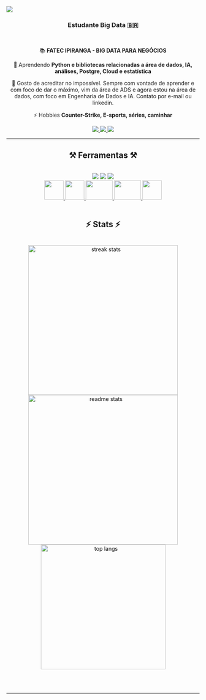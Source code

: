 ![](https://komarev.com/ghpvc/?username=nyudji&color=green&style=flat-square&abbreviated=true)

<h3 align="center">Estudante Big Data  🇧🇷</h3>

<br/>

<div align="center">
 
 📚 **FATEC IPIRANGA - BIG DATA PARA NEGÓCIOS**
 
 🌱 Aprendendo **Python e bibliotecas relacionadas a área de dados, IA, análises, Postgre, Cloud e estatística**

💬 Gosto de acreditar no impossível. Sempre com vontade de aprender e com foco de dar o máximo, vim da área de ADS e agora estou na área de dados, com foco em Engenharia de Dados e IA. Contato por e-mail ou linkedin.

⚡ Hobbies **Counter-Strike, E-sports, séries, caminhar**

 </div>
 
<div align="center"> 
  <a href="mailto:knyudji@gmail.com">
    <img src="https://img.shields.io/badge/Gmail-333333?style=for-the-badge&logo=gmail&logoColor=red" />
  </a>
  <a href="https://www.linkedin.com/in/nyudji/" target="_blank">
    <img src="https://img.shields.io/badge/LinkedIn-0077B5?style=for-the-badge&logo=linkedin&logoColor=white" target="_blank" />
  </a>
  <a href="https://nyudji.github.io" target="_blank">
     <img src="https://img.shields.io/badge/Portfolio-FF5722?style=for-the-badge&logo=todoist&logoColor=white" target="_blank" /> <!-- sqlite, safari, google-chrome are other good icon options -->
  </a>
</div>

 <hr/>
 
<h2 align="center">⚒️ Ferramentas ⚒️</h2>
<br/>
<div align="center">
    <img src="https://skillicons.dev/icons?i=python,tensorflow,postgres,sqlite,mongodb,mysql" />
    <img src="https://skillicons.dev/icons?i=gcp,aws" />
    <img src="https://skillicons.dev/icons?i=vscode,github,git" /><br>
    <a href='https://jupyter.org/'>
    <img src="https://cdn.jsdelivr.net/gh/devicons/devicon/icons/jupyter/jupyter-original-wordmark.svg" width="50" height="50" />
    </a>
    <a href='https://pandas.pydata.org/'>
    <img src="https://pandas.pydata.org/static/img/pandas_secondary.svg" width="50" height="50" />
    </a>
    <a href='https://spark.apache.org/docs/latest/api/python/index.html'>
    <img src="https://upload.wikimedia.org/wikipedia/commons/thumb/f/f3/Apache_Spark_logo.svg/2560px-Apache_Spark_logo.svg.png" width="70" height="50" />
    </a>
    <a href='https://streamlit.io/'>
    <img src="https://streamlit.io/images/brand/streamlit-logo-secondary-colormark-darktext.png" width="70" height="50" />
    </a>
    <a href='https://neo4j.com/'>
    <img src="https://cdn.jsdelivr.net/gh/devicons/devicon/icons/neo4j/neo4j-original.svg" width="50" height="50" />
    </a>
</div>

<br/>


<h2 align="center">⚡ Stats ⚡</h2>
<br>
<div align=center>
  <img width=390 src="https://github-readme-streak-stats-salesp07.vercel.app/?user=nyudji&count_private=true&theme=react&border_radius=10" alt="streak stats"/>
  <img width=390 src="https://github-readme-stats-salesp07.vercel.app/api?username=nyudji&count_private=true&show_icons=true&theme=react&rank_icon=github&border_radius=10" alt="readme stats" />
  <br/>
  <img width=325 align="center" src="https://github-readme-stats-salesp07.vercel.app/api/top-langs/?username=nyudji&hide=HTML&langs_count=8&layout=compact&theme=react&border_radius=10&size_weight=0.5&count_weight=0.5&exclude_repo=github-readme-stats" alt="top langs" />
</div>

<br/><br/>

<hr/>

